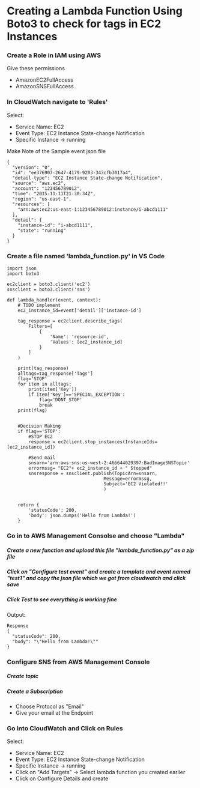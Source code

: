 # Creating a Lambda Function Using Boto3 to check for tags in EC2 Instances
### Create a Role in IAM using AWS

Give these permissions
* AmazonEC2FullAccess
* AmazonSNSFullAccess

### In CloudWatch navigate to 'Rules'
Select: 
* Service Name: EC2
* Event Type: EC2 Instance State-change Notification
* Specific Instance -> running

Make Note of the Sample event json file
````
{
  "version": "0",
  "id": "ee376907-2647-4179-9203-343cfb3017a4",
  "detail-type": "EC2 Instance State-change Notification",
  "source": "aws.ec2",
  "account": "123456789012",
  "time": "2015-11-11T21:30:34Z",
  "region": "us-east-1",
  "resources": [
    "arn:aws:ec2:us-east-1:123456789012:instance/i-abcd1111"
  ],
  "detail": {
    "instance-id": "i-abcd1111",
    "state": "running"
  }
}
````

### Create a file named 'lambda_function.py' in VS Code 
````
import json
import boto3

ec2client = boto3.client('ec2')
snsclient = boto3.client('sns')

def lambda_handler(event, context):
    # TODO implement
    ec2_instance_id=event['detail']['instance-id']
    
    tag_response = ec2client.describe_tags(
        Filters=[
            {
                'Name': 'resource-id',
                'Values': [ec2_instance_id]
            }
        ]
    )
    
    print(tag_response) 
    alltags=tag_response['Tags']
    flag='STOP'
    for item in alltags:
        print(item['Key'])
        if item['Key']=='SPECIAL_EXCEPTION':
            flag='DONT_STOP'
            break
    print(flag)
    
    
    #Decision Making
    if flag=='STOP':
        #STOP EC2
        response = ec2client.stop_instances(InstanceIds=[ec2_instance_id])
        
        #Send mail
        snsarn='arn:aws:sns:us-west-2:466644029397:BadImageSNSTopic'
        errormssg= "EC2"+ ec2_instance_id + " Stopped"
        snsresponse = snsclient.publish(TopicArn=snsarn,
                                    Message=errormssg,
                                    Subject='EC2 Violated!!'
                                    )
    
    
    return {
        'statusCode': 200,
        'body': json.dumps('Hello from Lambda!')
    }
````

### Go in to AWS Management Consolse and choose "Lambda"
##### Create a new function and upload this file "lambda_function.py" as a zip file
##### Click on "Configure test event" and create a template and event named "test1" and copy the json file which we got from cloudwatch and click save
##### Click Test to see everything is working fine
Output:
````
Response
{
  "statusCode": 200,
  "body": "\"Hello from Lambda!\""
}
````

### Configure SNS from AWS Management Console
##### Create topic 
##### Create a Subscription
* Choose Protocol as "Email"
* Give your email at the Endpoint

### Go into CloudWatch and Click on Rules 
 Select: 
* Service Name: EC2
* Event Type: EC2 Instance State-change Notification
* Specific Instance -> running
* Click on "Add Targets" -> Select lambda function you created earlier
* Click on Configure Details and create